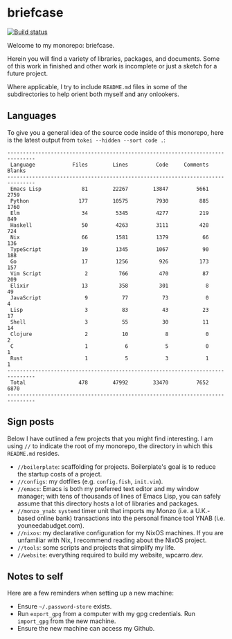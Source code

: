 # briefcase

[![Build status](https://badge.buildkite.com/aa0d413bfeedcafd8719f977eadd40e04d0b5334fc7f58e8ee.svg)](https://buildkite.com/wpcarros-infrastructure/post-receive)

Welcome to my monorepo: briefcase.

Herein you will find a variety of libraries, packages, and documents. Some of
this work in finished and other work is incomplete or just a sketch for a
future project.

Where applicable, I try to include `README.md` files in some of the
subdirectories to help orient both myself and any onlookers.

## Languages

To give you a general idea of the source code inside of this monorepo, here is
the latest output from `tokei --hidden --sort code .`:

```text
-------------------------------------------------------------------------------
 Language            Files        Lines         Code     Comments       Blanks
-------------------------------------------------------------------------------
 Emacs Lisp             81        22267        13847         5661         2759
 Python                177        10575         7930          885         1760
 Elm                    34         5345         4277          219          849
 Haskell                50         4263         3111          428          724
 Nix                    66         1581         1379           66          136
 TypeScript             19         1345         1067           90          188
 Go                     17         1256          926          173          157
 Vim Script              2          766          470           87          209
 Elixir                 13          358          301            8           49
 JavaScript              9           77           73            0            4
 Lisp                    3           83           43           23           17
 Shell                   3           55           30           11           14
 Clojure                 2           10            8            0            2
 C                       1            6            5            0            1
 Rust                    1            5            3            1            1
-------------------------------------------------------------------------------
 Total                 478        47992        33470         7652         6870
-------------------------------------------------------------------------------
```

## Sign posts

Below I have outlined a few projects that you might find interesting. I am
using `//` to indicate the root of my monorepo, the directory in which this
`README.md` resides.

- `//boilerplate`: scaffolding for projects. Boilerplate's goal is to
  reduce the startup costs of a project.
- `//configs`: my dotfiles (e.g. `config.fish`, `init.vim`).
- `//emacs`: Emacs is both my preferred text editor and my window manager; with
  tens of thousands of lines of Emacs Lisp, you can safely assume that this
  directory hosts a lot of libraries and packages.
- `//monzo_ynab`: `systemd` timer unit that imports my Monzo (i.e. a U.K.-based
  online bank) transactions into the personal finance tool YNAB (i.e.
  youneedabudget.com).
- `//nixos`: my declarative configuration for my NixOS machines. If you are
  unfamiliar with Nix, I recommend reading about the NixOS project.
- `//tools`: some scripts and projects that simplify my life.
- `//website`: everything required to build my website, wpcarro.dev.

## Notes to self

Here are a few reminders when setting up a new machine:

- Ensure `~/.password-store` exists.
- Run `export_gpg` from a computer with my gpg credentials. Run `import_gpg`
  from the new machine.
- Ensure the new machine can access my Github.
